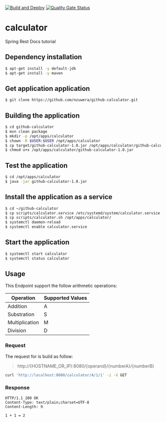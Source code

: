 [![Build and Deploy](https://github.com/nzuwera/github-calculator/actions/workflows/build.yml/badge.svg)](https://github.com/nzuwera/github-calculator/actions/workflows/build.yml) [![Quality Gate Status](https://sonarcloud.io/api/project_badges/measure?project=nzuwera_github-calculator&metric=alert_status)](https://sonarcloud.io/dashboard?id=nzuwera_github-calculator)
# calculator
Spring Rest Docs tutorial

## Dependency installation

```sh 
$ apt-get install -y default-jdk
$ apt-get install -y maven
```

## Get application application
```sh
$ git clone https://github.com/nzuwera/github-calculator.git
```

## Building the application
```sh 
$ cd github-calculator
$ mvn clean package
$ mkdir -p /opt/apps/calculator
$ chown -R $USER:$USER /opt/apps/calculator
$ cp target/github-calculator-1.0.jar /opt/apps/calculator/github-calculator-1.0.jar
$ chmod u+x /opt/apps/calculator/github-calculator-1.0.jar
```

## Test the application
```sh
$ cd /opt/apps/calculator
$ java -jar github-calculator-1.0.jar
```

## Install the application as a service
```sh
$ cd ~/github-calculator
$ cp scripts/calculator.service /etc/systemd/system/calculator.service
$ cp scripts/calculator.sh /opt/apps/calculator/
$ systemctl daemon-reload
$ systemctl enable calculator.service
```

## Start the application
```sh
$ systemctl start calculator
$ systemctl status calculator
```

## Usage 
This Endpoint support the follow arithmetic operations:

| Operation | Supported Values |
| --------- | --------------- |
| Addition | A |
| Substration | S |
| Multiplication | M |
| Division | D |

### Request

The request for is build as follow:
> http://{HOSTNAME_OR_IP}:8080/{operand}/{numberA}/{numberB}
```sh
curl 'http://localhost:8080/calculator/A/1/1' -i -X GET 
```
### Response
```http
HTTP/1.1 200 OK
Content-Type: text/plain;charset=UTF-8
Content-Length: 9

1 + 1 = 2
```
